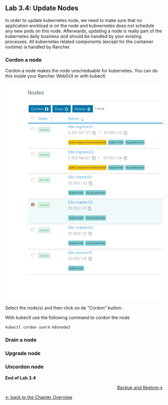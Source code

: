 ## Lab 3.4: Update Nodes

In order to update kubernetes node, we need to make sure that no application workload is on the node and kubnernetes does not schedule any new pods on this node. Afterwards, updating a node is really part of the kubernetes daily business and should be handled by your existing processes. All kubernetes related components (except for the container runtime) is handled by Rancher.

### Cordon a node

Cordon a node makes the node unscheduable for kubernetes. You can do this inside your Rancher WebGUI or with kubectl.

![Cordon Node](../resources/images/cordonnode.png)

Select the node(s) and then click on de "Cordon" button.

With kubectl use the following command to cordon the node

```
kubectl cordon userX-k8snode3
```

### Drain a node

### Upgrade node

### Uncordon node


**End of Lab 3.4**

<p width="100px" align="right"><a href="40_backuprestore.md"> Backup and Restore→</a></p>

[← back to the Chapter Overview](10_rancher.md)
